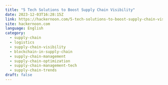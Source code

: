 ```yaml
---
title: "5 Tech Solutions to Boost Supply Chain Visibility"
date: 2023-12-03T16:28:15Z
link: https://hackernoon.com/5-tech-solutions-to-boost-supply-chain-visibility?source=rss&utm_medium=RSS&utm_source=news.12bit.vn
site: hackernoon.com
language: English
category:
  - supply-chain
  - logistics
  - supply-chain-visibility
  - blockchain-in-supply-chain
  - supply-chain-management
  - supply-chain-optimization
  - supply-chain-management-tech
  - supply-chain-trends
draft: false
---
```

